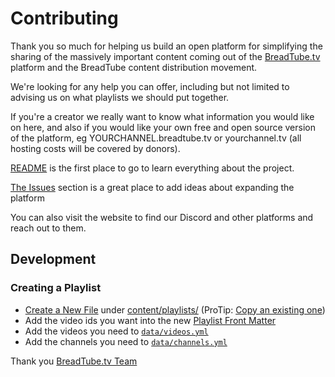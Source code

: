 # Contributing

Thank you so much for helping us build an open platform for simplifying the sharing of the massively important content coming out of the [BreadTube.tv](https://BreadTube.tv) platform and the BreadTube content distribution movement.

We're looking for any help you can offer, including but not limited to advising us on what playlists we should put together.

If you're a creator we really want to know what information you would like on here, and also if you would like your own free and open source version of the platform, eg YOURCHANNEL.breadtube.tv or yourchannel.tv (all hosting costs will be covered by donors).

[README](https://github.com/breadtubetv/breadtubetv/#breadtubetv) is the first place to go to learn everything about the project.

[The Issues](https://github.com/breadtubetv/breadtubetv/issues) section is a great place to add ideas about expanding the platform

You can also visit the website to find our Discord and other platforms and reach out to them.

## Development

### Creating a Playlist

- [Create a New File](https://github.com/breadtubetv/breadtubetv/new/master/content/playlists) under [content/playlists/](https://github.com/breadtubetv/breadtubetv/tree/master/content/playlists) (ProTip: [Copy an existing one](https://github.com/breadtubetv/breadtubetv/blob/master/content/playlists/welcome.md))
- Add the video ids you want into the new [Playlist Front Matter](https://gohugo.io/content-management/front-matter/)
- Add the videos you need to [`data/videos.yml`](https://github.com/breadtubetv/breadtubetv/blob/master/data/videos.yml)
- Add the channels you need to [`data/channels.yml`](https://github.com/breadtubetv/breadtubetv/blob/master/data/channels.yml)

Thank you
[BreadTube.tv Team](https://github.com/orgs/breadtubetv/people)
